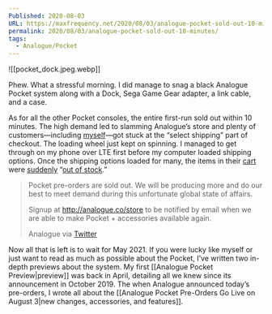 ```yaml
---
Published: 2020-08-03
URL: https://maxfrequency.net/2020/08/03/analogue-pocket-sold-out-10-minutes/
permalink: 2020/08/03/analogue-pocket-sold-out-10-minutes/
tags:
  - Analogue/Pocket
---
```

![[pocket_dock.jpeg.webp]]

Phew. What a stressful morning. I did manage to snag a black Analogue Pocket system along with a Dock, Sega Game Gear adapter, a link cable, and a case.

As for all the other Pocket consoles, the entire first-run sold out within 10 minutes. The high demand led to slamming Analogue’s store and plenty of customers—including [myself](https://twitter.com/MaxRoberts143/status/1290302612638769152)—got stuck at the “select shipping” part of checkout. The loading wheel just kept on spinning. I managed to get through on my phone over LTE first before my computer loaded shipping options. Once the shipping options loaded for many, the items in their [cart](https://twitter.com/GrandPOOBear/status/1290304927579828224) were [suddenly](https://twitter.com/HavokRose/status/1290304318122242050) “[out of stock](https://twitter.com/HDRetrovision/status/1290304239864971270).”

> Pocket pre-orders are sold out. We will be producing more and do our best to meet demand during this unfortunate global state of affairs.
> 
> Signup at http://analogue.co/store to be notified by email when we are able to make Pocket + accessories available again.
> 
> Analogue via [Twitter](https://twitter.com/analogue/status/1290305407034916866)

Now all that is left is to wait for May 2021. If you were lucky like myself or just want to read as much as possible about the Pocket, I’ve written two in-depth previews about the system. My first [[Analogue Pocket Preview|preview]] was back in April, detailing all we knew since its announcement in October 2019. The when Analogue announced today’s pre-orders, I wrote all about the [[Analogue Pocket Pre-Orders Go Live on August 3|new changes, accessories, and features]].